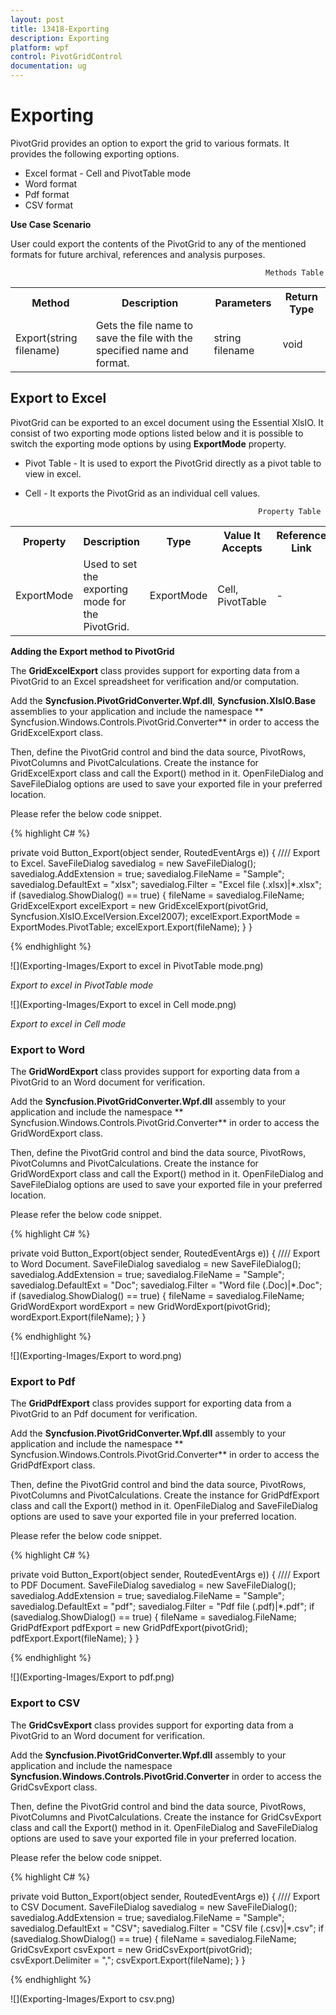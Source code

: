 ```yaml
---
layout: post
title: 13418-Exporting
description: Exporting
platform: wpf
control: PivotGridControl
documentation: ug
---
```


# Exporting

PivotGrid provides an option to export the grid to various formats. It provides the following exporting options.

   * Excel format - Cell and PivotTable mode
   * Word format
   * Pdf format
   * CSV format
   
**Use Case Scenario**

User could export the contents of the PivotGrid to any of the mentioned formats for future archival, references and analysis purposes.

                                                             Methods Table

<table>
<tr>
<th>
Method</th><th>
Description</th><th>
Parameters</th><th>
Return Type</th></tr>
<tr>
<td>
Export(string filename)</td><td>
Gets the file name to save the file with the specified name and format.</td><td>
string filename</td><td>
void</td></tr>
</table>

## Export to Excel

PivotGrid can be exported to an excel document using the Essential XlsIO. It consist of two exporting mode options listed below and it is possible to switch the exporting mode options by using **ExportMode** property.

* Pivot Table - It is used to export the PivotGrid directly as a pivot table to view in excel.
* Cell - It exports the PivotGrid as an individual cell values.

                                                          Property Table
<table>
<tr>
<th>
Property </th><th>
Description </th><th>
Type </th><th>
Value It Accepts</th><th>
Reference Link</th></tr>
<tr>
<td>
ExportMode</td><td>
Used to set the exporting mode for the PivotGrid.</td><td>
ExportMode</td><td>
Cell, PivotTable</td><td>
-</td></tr>
</table>

**Adding the Export method to PivotGrid**

The **GridExcelExport** class provides support for exporting data from a PivotGrid to an Excel spreadsheet for verification and/or computation.

Add the **Syncfusion.PivotGridConverter.Wpf.dll**, **Syncfusion.XlsIO.Base** assemblies to your application and include the namespace ** Syncfusion.Windows.Controls.PivotGrid.Converter** in order to access the GridExcelExport class.
 
Then, define the PivotGrid control and bind the data source, PivotRows, PivotColumns and PivotCalculations. Create the instance for GridExcelExport class and call the Export() method in it. OpenFileDialog and SaveFileDialog options are used to save your exported file in your preferred location.

Please refer the below code snippet.

{% highlight C# %}

private void Button_Export(object sender, RoutedEventArgs e)) {
    //// Export to Excel.
    SaveFileDialog savedialog = new SaveFileDialog();
    savedialog.AddExtension = true;
    savedialog.FileName = "Sample";
    savedialog.DefaultExt = "xlsx";
    savedialog.Filter = "Excel file (.xlsx)|*.xlsx";
    if (savedialog.ShowDialog() == true) {
        fileName = savedialog.FileName;
        GridExcelExport excelExport = new GridExcelExport(pivotGrid, Syncfusion.XlsIO.ExcelVersion.Excel2007);
        excelExport.ExportMode = ExportModes.PivotTable;
        excelExport.Export(fileName);
    }
}

{% endhighlight %}

![](Exporting-Images/Export to excel in PivotTable mode.png)

_Export to excel in PivotTable mode_

![](Exporting-Images/Export to excel in Cell mode.png)

_Export to excel in Cell mode_

### Export to Word

The **GridWordExport** class provides support for exporting data from a PivotGrid to an Word document for verification.

Add the **Syncfusion.PivotGridConverter.Wpf.dll** assembly to your application and include the namespace ** Syncfusion.Windows.Controls.PivotGrid.Converter** in order to access the GridWordExport class.
 
Then, define the PivotGrid control and bind the data source, PivotRows, PivotColumns and PivotCalculations. Create the instance for GridWordExport class and call the Export() method in it. OpenFileDialog and SaveFileDialog options are used to save your exported file in your preferred location.

Please refer the below code snippet.

{% highlight C# %}

private void Button_Export(object sender, RoutedEventArgs e)) {
    //// Export to Word Document.
    SaveFileDialog savedialog = new SaveFileDialog();
    savedialog.AddExtension = true;
    savedialog.FileName = "Sample";
    savedialog.DefaultExt = "Doc";
    savedialog.Filter = "Word file (.Doc)|*.Doc";
    if (savedialog.ShowDialog() == true) {
        fileName = savedialog.FileName;
        GridWordExport wordExport = new GridWordExport(pivotGrid);
        wordExport.Export(fileName);
    }
}

{% endhighlight %}

![](Exporting-Images/Export to word.png)

### Export to Pdf

The **GridPdfExport** class provides support for exporting data from a PivotGrid to an Pdf document for verification.

Add the **Syncfusion.PivotGridConverter.Wpf.dll** assembly to your application and include the namespace ** Syncfusion.Windows.Controls.PivotGrid.Converter** in order to access the GridPdfExport class.
 
Then, define the PivotGrid control and bind the data source, PivotRows, PivotColumns and PivotCalculations. Create the instance for GridPdfExport class and call the Export() method in it. OpenFileDialog and SaveFileDialog options are used to save your exported file in your preferred location.

Please refer the below code snippet.

{% highlight C# %}

private void Button_Export(object sender, RoutedEventArgs e)) {
    //// Export to PDF Document.
    SaveFileDialog savedialog = new SaveFileDialog();
    savedialog.AddExtension = true;
    savedialog.FileName = "Sample";
    savedialog.DefaultExt = "pdf";
    savedialog.Filter = "Pdf file (.pdf)|*.pdf";
    if (savedialog.ShowDialog() == true) {
        fileName = savedialog.FileName;
        GridPdfExport pdfExport = new GridPdfExport(pivotGrid);
        pdfExport.Export(fileName);
    }
}

{% endhighlight %}

![](Exporting-Images/Export to pdf.png)

### Export to CSV

The **GridCsvExport** class provides support for exporting data from a PivotGrid to an Word document for verification.

Add the **Syncfusion.PivotGridConverter.Wpf.dll** assembly to your application and include the namespace **Syncfusion.Windows.Controls.PivotGrid.Converter** in order to access the GridCsvExport class.
 
Then, define the PivotGrid control and bind the data source, PivotRows, PivotColumns and PivotCalculations. Create the instance for GridCsvExport class and call the Export() method in it. OpenFileDialog and SaveFileDialog options are used to save your exported file in your preferred location.

Please refer the below code snippet.

{% highlight C# %}

private void Button_Export(object sender, RoutedEventArgs e)) {
    //// Export to CSV Document.
    SaveFileDialog savedialog = new SaveFileDialog();
    savedialog.AddExtension = true;
    savedialog.FileName = "Sample";
    savedialog.DefaultExt = "CSV";
    savedialog.Filter = "CSV file (.csv)|*.csv";
    if (savedialog.ShowDialog() == true) {
        fileName = savedialog.FileName;
        GridCsvExport csvExport = new GridCsvExport(pivotGrid);
        csvExport.Delimiter = ",";
        csvExport.Export(fileName);
    }
}

{% endhighlight %}

![](Exporting-Images/Export to csv.png)
